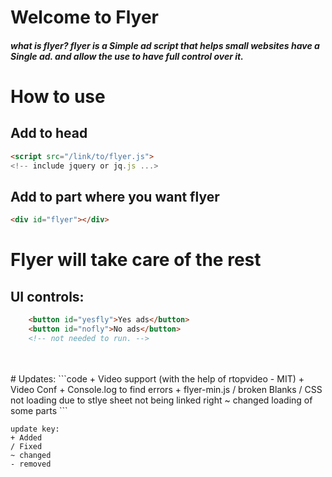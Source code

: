 # Welcome to Flyer
##### _what is flyer? flyer is a Simple ad script that helps small websites have a Single ad. and allow the use to have full control over it._
# How to use
## Add to head
```html
<script src="/link/to/flyer.js">
<!-- include jquery or jq.js ...>
```
## Add to part where you want flyer
```html
<div id="flyer"></div>
```
# Flyer will take care of the rest

## UI controls:
```html
    <button id="yesfly">Yes ads</button>
    <button id="nofly">No ads</button>
    <!-- not needed to run. -->
```
<br>
<br>
# Updates:
```code
+ Video support (with the help of rtopvideo - MIT)
+ Video Conf
+ Console.log to find errors
+ flyer-min.js 
/ broken Blanks
/ CSS not loading due to stlye sheet not being linked right
~ changed loading of some parts
```

```code
update key:
+ Added
/ Fixed
~ changed
- removed
```